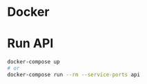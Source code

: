 # Docker

# Run API

````bash
docker-compose up
# or 
docker-compose run --rm --service-ports api
````